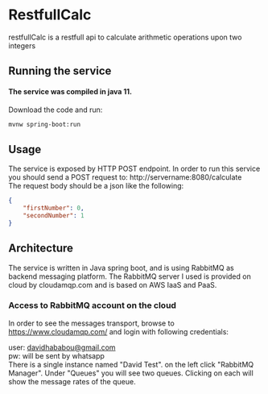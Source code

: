 # RestfullCalc
restfullCalc is a restfull api to calculate arithmetic operations
upon two integers 


## Running the service
#### The service was compiled in java 11. 
Download the code and run:

```bash
mvnw spring-boot:run
```

## Usage
The service is exposed by HTTP POST endpoint. In order to run this service you should send a POST request to: http://servername:8080/calculate</br>
The request body should be a json like the following:

```json
{
    "firstNumber": 0,
    "secondNumber": 1
}
```

## Architecture
The service is written in Java spring boot, and is using RabbitMQ as backend messaging platform. 
The RabbitMQ server I used is provided on cloud by cloudamqp.com and is based on AWS IaaS and PaaS.

### Access to RabbitMQ account on the cloud
In order to see the messages transport, browse to https://www.cloudamqp.com/ and login with following credentials:

user: davidhababou@gmail.com\
pw: will be sent by whatsapp\
There is a single instance named "David Test". on the left click "RabbitMQ Manager". Under "Queues" you will see two queues. Clicking on each will show the message rates of the queue. 

